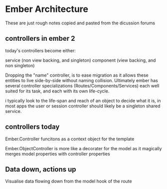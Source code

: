 # Ember Architecture

These are just rough notes copied and pasted from the dicussion forums

## controllers in ember 2

today's controllers become either:

service (non view backing, and singleton) component (view backing, and non
singleton)

Dropping the "name" controller, is to ease migration as it allows these entities
to live side-by-side without naming collision. Ultimately ember has several
controller specializations (Routes/Components/Services) each well suited for its
task, and each with its own life-cycle.

i typically look to the life-span and reach of an object to decide what it is,
in most apps the user or session controller should likely be a singleton shared
service.

## controllers today

Ember.Controller funcitons as a context object for the template

Ember.ObjectController is more like a decorater for the model as it magically
merges model properties with controller properties

## Data down, actions up

Visualise data flowing down from the model hook of the route
